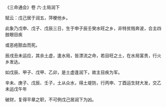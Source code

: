 《三命通会》卷 六·土局润下

赋云：戊己居于润五，萍梗他乡。

此象乃戊申、戊子、戊辰三日，生于申子辰壬癸水旺之乡，非特贫贱奔波，合主四肢眼目疾

或恶疮脓血而死。

辰戌丑未运应，其余土虚，逢水局，皆漂流之命，若目旺之土，在水局富贵，行火乡发达。

如戊辰、甲子、戊甲、乙卯，是土虚逢润下，故主目疾为军。

辛未、庚子、戊辰、壬子，土从众水，得土堤防，行丙申、丁酉运生财大发，交乙未运戊午年

破财，复得平章之职，不可例戊己居润下为凶。

